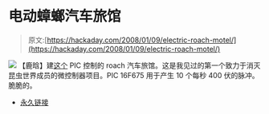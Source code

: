 # 电动蟑螂汽车旅馆

> 原文:[https://hackaday.com/2008/01/09/electric-roach-motel/](https://hackaday.com/2008/01/09/electric-roach-motel/)

![](../Images/4a5f4cebe47b49f6847c46570c1244c6.png)
【鹿晗】建[这个](http://mondo-technology.com/zap.html) PIC 控制的 roach 汽车旅馆。这是我见过的第一个致力于消灭昆虫世界成员的微控制器项目。PIC 16F675 用于产生 10 个每秒 400 伏的脉冲。脆脆的。

*   [永久链接](http://mondo-technology.com/zap.html)